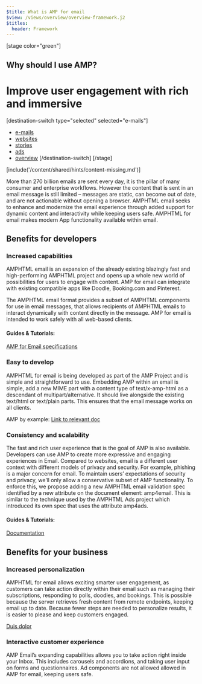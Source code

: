 ```yaml
---
$title: What is AMP for email
$view: /views/overview/overview-framework.j2
$titles:
  header: Framework
---
```

[stage color="green"]
## Why should I use AMP?
# Improve user engagement with rich and immersive
[destination-switch type="selected" selected="e-mails"]
- [e-mails](/content/amp-dev/overview/framework/emails.md)
- [websites](/content/amp-dev/overview/framework/websites.md)
- [stories](/content/amp-dev/overview/framework/stories.md)
- [ads](/content/amp-dev/overview/framework/ads.md)
- [overview](/content/amp-dev/overview/framework/index.md)
[/destination-switch]
[/stage]

[include('/content/shared/hints/content-missing.md')]

More than 270 billion emails are sent every day, it is the pillar of many consumer and enterprise workflows. However the content that is sent in an email message is still limited – messages are static, can become out of date, and are not actionable without opening a browser. AMPHTML email seeks to enhance and modernize the email experience through added support for dynamic content and interactivity while keeping users safe. AMPHTML for email makes modern App functionality available within email.

## Benefits for developers

### Increased capabilities
AMPHTML email is an expansion of the already existing blazingly fast and high-performing AMPHTML project and opens up a whole new world of possibilities for users to engage with content. AMP for email can integrate with existing compatible apps like Doodle, Booking.com and Pinterest.

The AMPHTML email format provides a subset of AMPHTML components for use in email messages, that allows recipients of AMPHTML emails to interact dynamically with content directly in the message. AMP for email is intended to work safely with all web-based clients.

#### Guides & Tutorials:
[AMP for Email specifications](Link)

### Easy to develop

AMPHTML for email is being developed as part of the AMP Project and is simple and straightforward to use. Embedding AMP within an email is simple, add a new MIME part with a content type of text/x-amp-html as a descendant of multipart/alternative. It should live alongside the existing text/html or text/plain parts. This ensures that the email message works on all clients.

AMP by example:
[Link to relevant doc](Link)

### Consistency and scalability

The fast and rich user experience that is the goal of AMP is also available. Developers can use AMP to create more expressive and engaging experiences in Email. Compared to websites, email is a different user context with different models of privacy and security. For example, phishing is a major concern for email. To maintain users’ expectations of security and privacy, we’ll only allow a conservative subset of AMP functionality. To enforce this, we propose adding a new AMPHTML email validation spec identified by a new attribute on the document element: amp4email. This is similar to the technique used by the AMPHTML Ads project which introduced its own spec that uses the attribute amp4ads.

#### Guides & Tutorials:
[Documentation](Link)

## Benefits for your business

### Increased personalization
AMPHTML for email allows exciting smarter user engagement, as customers can take action directly within their email such as managing their subscriptions, responding to polls, doodles, and bookings. This is possible because the server retrieves fresh content from remote endpoints, keeping email up to date. Because fewer steps are needed to personalize results, it is easier to please and keep customers engaged.

[Duis dolor](Link)

### Interactive customer experience
AMP Email’s expanding capabilities allows you to take action right inside your Inbox. This includes carousels and accordions, and taking user input on forms and questionnaires. Ad components are not allowed allowed in AMP for email, keeping users safe.
